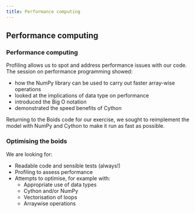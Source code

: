 ```yaml
---
title: Performance computing
---
```


## Performance computing

### Performance computing

Profiling allows us to spot and address performance issues with our code. The session on performance programming showed: 

* how the NumPy library can be used to carry out faster array-wise operations
* looked at the implications of data type on performance
* introduced the Big O notation
* demonstrated the speed benefits of Cython

Returning to the Boids code for our exercise, we sought to reimplement the model with NumPy and Cython to make it run as fast as possible.

### Optimising the boids

We are looking for:

* Readable code and sensible tests (always!)
* Profiling to assess performance
* Attempts to optimise, for example with:
    - Appropriate use of data types
    - Cython and/or NumPy
    - Vectorisation of loops
    - Arraywise operations

<!--
### Title

Before:

``` python

```

After:

``` python

```
!-->

<!--
### Sample solution

A sample solution is available at: 
TO DO.
-->



